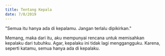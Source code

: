 ```yaml
---
title: Tentang Kepala
date: 7/8/2019
---
```

"Semua itu hanya ada di kepalamu. Jangan terlalu dipikirkan."

Memang, maka dari itu, aku mempunyai rencana untuk memisahkan kepalaku dari tubuhku. Agar, kepalaku ini tidak lagi menggangguku. Karena, seperti katamu, semua hanya ada di kepalaku.